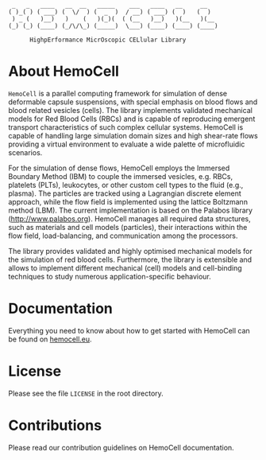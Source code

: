      _   _   ____   __  __   _____    ___   ____   __     __   
    ( )_( ) ( ___) (  \/  ) (  _  )  / __) ( ___) (  )   (  )  
     ) _ (   )__)   )    (   )(_)(  ( (__   )__)   )(__   )(__ 
    (_) (_) (____) (_/\/\_) (_____)  \___) (____) (____) (____)   
    
          HighpErformance MicrOscopic CELlular Library


About HemoCell
==============

`HemoCell` is a parallel computing framework for simulation of dense deformable capsule suspensions, with special emphasis on blood flows and blood related vesicles (cells). The library implements validated mechanical models for Red Blood Cells (RBCs) and is capable of reproducing emergent transport characteristics of such complex cellular systems. HemoCell is capable of handling large simulation domain sizes and high shear-rate flows providing a virtual environment to evaluate a wide palette of microfluidic scenarios.

For the simulation of dense flows, HemoCell employs the Immersed Boundary Method (IBM) to couple the immersed vesicles, e.g. RBCs, platelets (PLTs), leukocytes, or other custom cell types to the fluid (e.g., plasma). The particles are tracked using a Lagrangian discrete element approach, while the flow field is implemented using the lattice Boltzmann method (LBM). The current implementation is based on the Palabos library (http://www.palabos.org). HemoCell manages all required data structures, such as materials and cell models (particles), their interactions within the flow field, load-balancing, and communication among the processors.

The library provides validated and highly optimised mechanical models for the simulation of red blood cells. Furthermore, the library is extensible and allows to implement different mechanical (cell) models and cell-binding techniques to study numerous application-specific behaviour.

Documentation
=============

Everything you need to know about how to get started with HemoCell can be found
on [hemocell.eu](https://hemocell.eu/user_guide).


License
=======

Please see the file `LICENSE` in the root directory. 


Contributions
=====================

Please read our contribution guidelines on HemoCell documentation.




